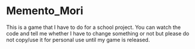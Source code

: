 # Memento_Mori
This is a game that I have to do for a school project. You can watch the code and tell me whether I have to change something or not but please do not copy/use it for personal use until my game is released. 
